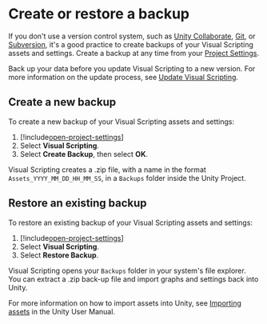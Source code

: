 # Create or restore a backup

If you don't use a version control system, such
as [Unity Collaborate](https://docs.unity3d.com/Manual/UnityCollaborate.html), [Git](https://git-scm.com/),
or [Subversion](https://subversion.apache.org/), it's a good practice to create backups of your Visual Scripting assets
and settings. Create a backup at any time from your [Project Settings](vs-configuration.md).

Back up your data before you update Visual Scripting to a new version. For more information on the update process,
see [Update Visual Scripting](vs-update.md).

## Create a new backup

To create a new backup of your Visual Scripting assets and settings:

1. [!include[open-project-settings](./snippets/vs-open-project-settings.md)]
1. Select **Visual Scripting**.
1. Select **Create Backup**, then select **OK**.

Visual Scripting creates a .zip file, with a name in the format `Assets_YYYY_MM_DD_HH_MM_SS`, in a `Backups` folder
inside the Unity Project.

## Restore an existing backup

To restore an existing backup of your Visual Scripting assets and settings:

1. [!include[open-project-settings](./snippets/vs-open-project-settings.md)]
1. Select **Visual Scripting**.
1. Select **Restore Backup**.

Visual Scripting opens your `Backups` folder in your system's file explorer. You can extract a .zip back-up file and
import graphs and settings back into Unity.

For more information on how to import assets into Unity,
see [Importing assets](https://docs.unity3d.com/Manual/ImportingAssets.html) in the Unity User Manual.
